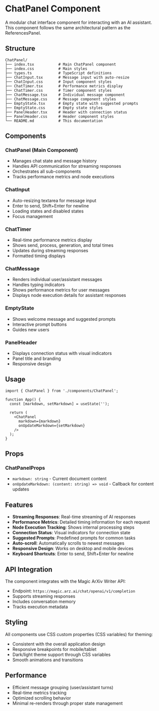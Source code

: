# ChatPanel Component

A modular chat interface component for interacting with an AI assistant. This component follows the same architectural
pattern as the ReferencesPanel.

## Structure

```
ChatPanel/
├── index.tsx           # Main ChatPanel component
├── index.css           # Main styles
├── types.ts            # TypeScript definitions
├── ChatInput.tsx       # Message input with auto-resize
├── ChatInput.css       # Input component styles
├── ChatTimer.tsx       # Performance metrics display
├── ChatTimer.css       # Timer component styles
├── ChatMessage.tsx     # Individual message component
├── ChatMessage.css     # Message component styles
├── EmptyState.tsx      # Empty state with suggested prompts
├── EmptyState.css      # Empty state styles
├── PanelHeader.tsx     # Header with connection status
├── PanelHeader.css     # Header component styles
└── README.md           # This documentation
```

## Components

### ChatPanel (Main Component)

- Manages chat state and message history
- Handles API communication for streaming responses
- Orchestrates all sub-components
- Tracks performance metrics and node executions

### ChatInput

- Auto-resizing textarea for message input
- Enter to send, Shift+Enter for newline
- Loading states and disabled states
- Focus management

### ChatTimer

- Real-time performance metrics display
- Shows send, process, generation, and total times
- Updates during streaming responses
- Formatted timing displays

### ChatMessage

- Renders individual user/assistant messages
- Handles typing indicators
- Shows performance metrics for user messages
- Displays node execution details for assistant responses

### EmptyState

- Shows welcome message and suggested prompts
- Interactive prompt buttons
- Guides new users

### PanelHeader

- Displays connection status with visual indicators
- Panel title and branding
- Responsive design

## Usage

```tsx
import { ChatPanel } from './components/ChatPanel';

function App() {
  const [markdown, setMarkdown] = useState('');

  return (
    <ChatPanel
      markdown={markdown}
      onUpdateMarkdown={setMarkdown}
    />
  );
}
```

## Props

### ChatPanelProps

- `markdown: string` - Current document content
- `onUpdateMarkdown: (content: string) => void` - Callback for content updates

## Features

- **Streaming Responses**: Real-time streaming of AI responses
- **Performance Metrics**: Detailed timing information for each request
- **Node Execution Tracking**: Shows internal processing steps
- **Connection Status**: Visual indicators for connection state
- **Suggested Prompts**: Predefined prompts for common tasks
- **Auto-scroll**: Automatically scrolls to newest messages
- **Responsive Design**: Works on desktop and mobile devices
- **Keyboard Shortcuts**: Enter to send, Shift+Enter for newline

## API Integration

The component integrates with the Magic ArXiv Writer API:

- Endpoint: `https://magic.arz.ai/chat/openai/v1/completion`
- Supports streaming responses
- Includes conversation memory
- Tracks execution metadata

## Styling

All components use CSS custom properties (CSS variables) for theming:

- Consistent with the overall application design
- Responsive breakpoints for mobile/tablet
- Dark/light theme support through CSS variables
- Smooth animations and transitions

## Performance

- Efficient message grouping (user/assistant turns)
- Real-time metrics tracking
- Optimized scrolling behavior
- Minimal re-renders through proper state management 